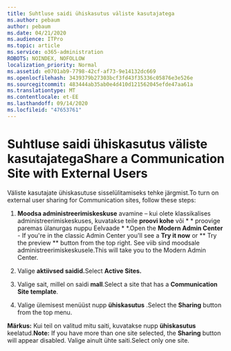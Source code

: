 ```yaml
---
title: Suhtluse saidi ühiskasutus väliste kasutajatega
ms.author: pebaum
author: pebaum
ms.date: 04/21/2020
ms.audience: ITPro
ms.topic: article
ms.service: o365-administration
ROBOTS: NOINDEX, NOFOLLOW
localization_priority: Normal
ms.assetid: e0701ab9-7798-42cf-af73-9e14132dc669
ms.openlocfilehash: 3439379b27303bcf3fd43f35336c05876e3e526e
ms.sourcegitcommit: 483444ab35ab0e4d410d121562045efde47aa61a
ms.translationtype: MT
ms.contentlocale: et-EE
ms.lasthandoff: 09/14/2020
ms.locfileid: "47653761"
---
```

# <a name="share-a-communication-site-with-external-users"></a><span data-ttu-id="6cef8-102">Suhtluse saidi ühiskasutus väliste kasutajatega</span><span class="sxs-lookup"><span data-stu-id="6cef8-102">Share a Communication Site with External Users</span></span>

<span data-ttu-id="6cef8-103">Väliste kasutajate ühiskasutuse sisselülitamiseks tehke järgmist.</span><span class="sxs-lookup"><span data-stu-id="6cef8-103">To turn on external user sharing for Communication sites, follow these steps:</span></span> 
  
1. <span data-ttu-id="6cef8-104">**Moodsa administreerimiskeskuse** avamine – kui olete klassikalises administreerimiskeskuses, kuvatakse teile **proovi kohe** või \* \* proovige paremas ülanurgas nuppu Eelvaade \* \*.</span><span class="sxs-lookup"><span data-stu-id="6cef8-104">Open the **Modern Admin Center** - If you're in the classic Admin Center you'll see a **Try it now** or \*\* Try the preview \*\* button from the top right.</span></span> <span data-ttu-id="6cef8-105">See viib sind moodsale administreerimiskeskusele.</span><span class="sxs-lookup"><span data-stu-id="6cef8-105">This will take you to the Modern Admin Center.</span></span> 
  
2. <span data-ttu-id="6cef8-106">Valige **aktiivsed saidid.**</span><span class="sxs-lookup"><span data-stu-id="6cef8-106">Select **Active Sites.**</span></span>
  
3. <span data-ttu-id="6cef8-107">Valige sait, millel on saidi **mall**.</span><span class="sxs-lookup"><span data-stu-id="6cef8-107">Select a site that has a **Communication Site template**.</span></span> 
  
4. <span data-ttu-id="6cef8-108">Valige ülemisest menüüst nupp **ühiskasutus** .</span><span class="sxs-lookup"><span data-stu-id="6cef8-108">Select the **Sharing** button from the top menu.</span></span> 
  
 <span data-ttu-id="6cef8-109">**Märkus:** Kui teil on valitud mitu saiti, kuvatakse nupp **ühiskasutus** keelatud.</span><span class="sxs-lookup"><span data-stu-id="6cef8-109">**Note:** If you have more than one site selected, the **Sharing** button will appear disabled.</span></span> <span data-ttu-id="6cef8-110">Valige ainult ühte saiti.</span><span class="sxs-lookup"><span data-stu-id="6cef8-110">Select only one site.</span></span> 
  

